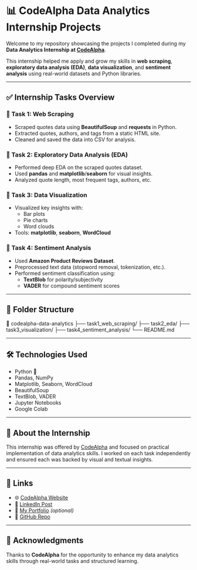 # 📊 CodeAlpha Data Analytics Internship Projects

Welcome to my repository showcasing the projects I completed during my **Data Analytics Internship at [CodeAlpha](https://www.codealpha.tech/)**.

This internship helped me apply and grow my skills in **web scraping**, **exploratory data analysis (EDA)**, **data visualization**, and **sentiment analysis** using real-world datasets and Python libraries.

---

## ✅ Internship Tasks Overview

### 🔹 Task 1: Web Scraping
- Scraped quotes data using **BeautifulSoup** and **requests** in Python.
- Extracted quotes, authors, and tags from a static HTML site.
- Cleaned and saved the data into CSV for analysis.

### 🔹 Task 2: Exploratory Data Analysis (EDA)
- Performed deep EDA on the scraped quotes dataset.
- Used **pandas** and **matplotlib**/**seaborn** for visual insights.
- Analyzed quote length, most frequent tags, authors, etc.

### 🔹 Task 3: Data Visualization
- Visualized key insights with:
  - Bar plots
  - Pie charts
  - Word clouds
- Tools: **matplotlib**, **seaborn**, **WordCloud**

### 🔹 Task 4: Sentiment Analysis
- Used **Amazon Product Reviews Dataset**.
- Preprocessed text data (stopword removal, tokenization, etc.).
- Performed sentiment classification using:
  - **TextBlob** for polarity/subjectivity
  - **VADER** for compound sentiment scores

---

## 📂 Folder Structure

📁 codealpha-data-analytics 
├── task1_web_scraping/ 
├── task2_eda/ 
├── task3_visualization/ 
├── task4_sentiment_analysis/ 
└── README.md




---

## 🛠 Technologies Used

- Python 🐍
- Pandas, NumPy
- Matplotlib, Seaborn, WordCloud
- BeautifulSoup
- TextBlob, VADER
- Jupyter Notebooks
- Google Colab

---

## 📌 About the Internship

This internship was offered by [CodeAlpha](https://www.codealpha.tech/) and focused on practical implementation of data analytics skills. I worked on each task independently and ensured each was backed by visual and textual insights.

---

## 🔗 Links

- 🌐 [CodeAlpha Website](https://www.codealpha.tech/)
- 📘 [LinkedIn Post](https://www.linkedin.com/in/YourLinkedInProfile)
- 💼 [My Portfolio](https://yourportfolio.com) *(optional)*
- 📎 [GitHub Repo](https://github.com/YourUsername/ThisRepo)

---

## 🙌 Acknowledgments

Thanks to **CodeAlpha** for the opportunity to enhance my data analytics skills through real-world tasks and structured learning.